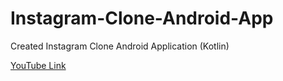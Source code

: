 # Instagram-Clone-Android-App
Created Instagram Clone Android Application (Kotlin)

[YouTube Link](https://youtu.be/0LFbPZ3GA7g?si=HpEeBf_NeL3p3a4C)
